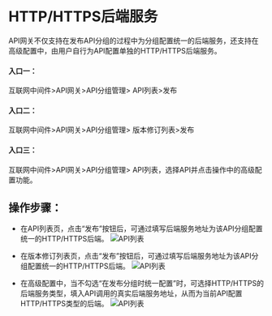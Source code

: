 # HTTP/HTTPS后端服务

API网关不仅支持在发布API分组的过程中为分组配置统一的后端服务，还支持在高级配置中，由用户自行为API配置单独的HTTP/HTTPS后端服务。

#### 入口一：
互联网中间件>API网关>API分组管理> API列表>发布

#### 入口二：
互联网中间件>API网关>API分组管理> 版本修订列表>发布

#### 入口三：
互联网中间件>API网关>API分组管理> API列表，选择API并点击操作中的高级配置功能。


## 操作步骤：

- 在API列表页，点击“发布”按钮后，可通过填写后端服务地址为该API分组配置统一的HTTP/HTTPS后端。
  ![API列表](../../../../../image/Internet-Middleware/API-Gateway/back-end-HTTP1.png)

- 在版本修订列表页，点击“发布”按钮后，可通过填写后端服务地址为该API分组配置统一的HTTP/HTTPS后端。
 ![API列表](../../../../../image/Internet-Middleware/API-Gateway/back-end-HTTP2.png)

- 在高级配置中，当不勾选“在发布分组时统一配置”时，可选择HTTP/HTTPS的后端服务类型，填入API调用的真实后端服务地址，从而为当前API配置HTTP/HTTPS类型的后端。
 ![API列表](../../../../../image/Internet-Middleware/API-Gateway/back-end-HTTP3.png)





